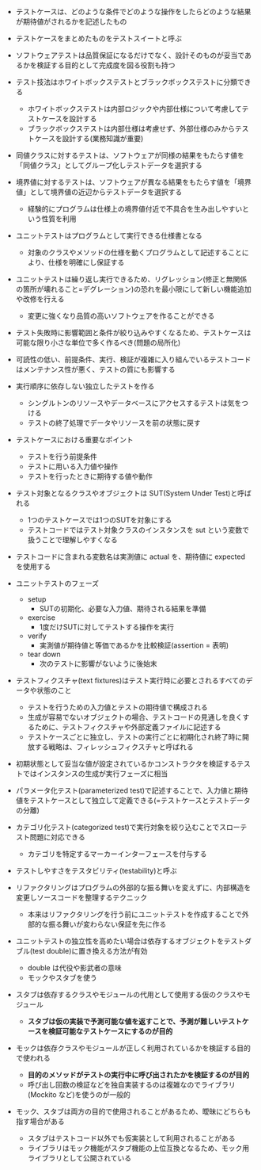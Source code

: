 - テストケースは、どのような条件でどのような操作をしたらどのような結果が期待値がされるかを記述したもの

- テストケースをまとめたものをテストスイートと呼ぶ

- ソフトウェアテストは品質保証になるだけでなく、設計そのものが妥当であるかを検証する目的として完成度を図る役割も持つ

- テスト技法はホワイトボックステストとブラックボックステストに分類できる
  - ホワイトボックステストは内部ロジックや内部仕様について考慮してテストケースを設計する
  - ブラックボックステストは内部仕様は考慮せず、外部仕様のみからテストケースを設計する(業務知識が重要)

- 同値クラスに対するテストは、ソフトウェアが同様の結果をもたらす値を「同値クラス」としてグループ化しテストデータを選択する

- 境界値に対するテストは、ソフトウェアが異なる結果をもたらす値を「境界値」として境界値の近辺からテストデータを選択する
  - 経験的にプログラムは仕様上の境界値付近で不具合を生み出しやすいという性質を利用

- ユニットテストはプログラムとして実行できる仕様書となる
  - 対象のクラスやメソッドの仕様を動くプログラムとして記述することにより、仕様を明確にし保証する

- ユニットテストは繰り返し実行できるため、リグレッション(修正と無関係の箇所が壊れること=デグレーション)の恐れを最小限にして新しい機能追加や改修を行える
  - 変更に強くなり品質の高いソフトウェアを作ることができる

- テスト失敗時に影響範囲と条件が絞り込みやすくなるため、テストケースは可能な限り小さな単位で多く作るべき(問題の局所化)

- 可読性の低い、前提条件、実行、検証が複雑に入り組んでいるテストコードはメンテナンス性が悪く、テストの質にも影響する

- 実行順序に依存しない独立したテストを作る
  - シングルトンのリソースやデータベースにアクセスするテストは気をつける
  - テストの終了処理でデータやリソースを前の状態に戻す

- テストケースにおける重要なポイント
  - テストを行う前提条件
  - テストに用いる入力値や操作
  - テストを行ったときに期待する値や動作

- テスト対象となるクラスやオブジェクトは SUT(System Under Test)と呼ばれる
  - 1つのテストケースでは1つのSUTを対象にする
  - テストコードではテスト対象クラスのインスタンスを sut という変数で扱うことで理解しやすくなる

- テストコードに含まれる変数名は実測値に actual を、期待値に expected を使用する

- ユニットテストのフェーズ
  - setup
    - SUTの初期化、必要な入力値、期待される結果を準備
  - exercise
    - 1度だけSUTに対してテストする操作を実行
  - verify
    - 実測値が期待値と等価であるかを比較検証(assertion = 表明)
  - tear down
    - 次のテストに影響がないように後始末
    
- テストフィクスチャ(text fixtures)はテスト実行時に必要とされるすべてのデータや状態のこと
  - テストを行うための入力値とテストの期待値で構成される
  - 生成が容易でないオブジェクトの場合、テストコードの見通しを良くするために、テストフィクスチャや外部定義ファイルに記述する
  - テストケースごとに独立し、テストの実行ごとに初期化され終了時に開放する戦略は、フィレッシュフィクスチャと呼ばれる

- 初期状態として妥当な値が設定されているかコンストラクタを検証するテストではインスタンスの生成が実行フェーズに相当

- パラメータ化テスト(parameterized test)で記述することで、入力値と期待値をテストケースとして独立して定義できる(=テストケースとテストデータの分離)

- カテゴリ化テスト(categorized test)で実行対象を絞り込むことでスローテスト問題に対応できる
  - カテゴリを特定するマーカーインターフェースを付与する

- テストしやすさをテスタビリティ(testability)と呼ぶ

- リファクタリングはプログラムの外部的な振る舞いを変えずに、内部構造を変更しソースコードを整理するテクニック
  - 本来はリファクタリングを行う前にユニットテストを作成することで外部的な振る舞いが変わらない保証を先に作る

- ユニットテストの独立性を高めたい場合は依存するオブジェクトをテストダブル(test double)に置き換える方法が有効
  - double は代役や影武者の意味
  - モックやスタブを使う

- スタブは依存するクラスやモジュールの代用として使用する仮のクラスやモジュール
  - **スタブは仮の実装で予測可能な値を返すことで、予測が難しいテストケースを検証可能なテストケースにするのが目的**

- モックは依存クラスやモジュールが正しく利用されているかを検証する目的で使われる
  - **目的のメソッドがテストの実行中に呼び出されたかを検証するのが目的**
  - 呼び出し回数の検証などを独自実装するのは複雑なのでライブラリ(Mockito など)を使うのが一般的

- モック、スタブは両方の目的で使用されることがあるため、曖昧にどちらも指す場合がある
  - スタブはテストコード以外でも仮実装として利用されることがある
  - ライブラリはモック機能がスタブ機能の上位互換となるため、モック用ライブラリとして公開されている
